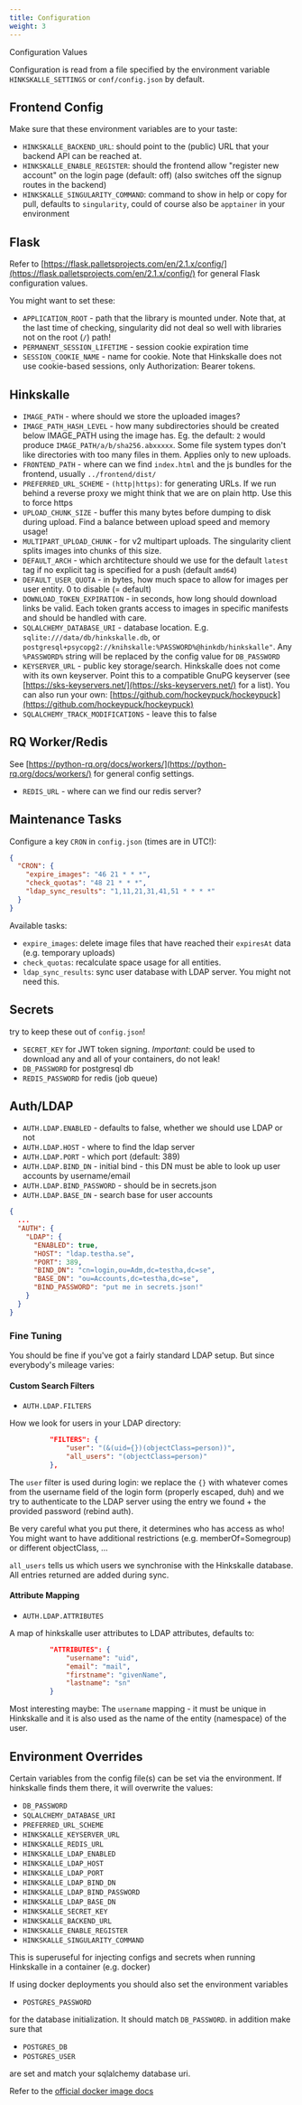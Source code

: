 ```yaml
---
title: Configuration
weight: 3
---
```


Configuration Values

<!--more-->

Configuration is read from a file specified by the environment variable `HINKSKALLE_SETTINGS` or `conf/config.json` by default.

## Frontend Config

Make sure that these environment variables are to your taste:

- `HINKSKALLE_BACKEND_URL`: should point to the (public) URL that your backend API can be reached at. 
- `HINKSKALLE_ENABLE_REGISTER`: should the frontend allow "register new account" on the login page (default: off) (also switches off the signup routes in the backend)
- `HINKSKALLE_SINGULARITY_COMMAND`: command to show in help or copy for pull, defaults to `singularity`, could of course also be `apptainer` in your environment

## Flask

Refer to
[https://flask.palletsprojects.com/en/2.1.x/config/](https://flask.palletsprojects.com/en/2.1.x/config/)
for general Flask configuration values.

You might want to set these:

- `APPLICATION_ROOT` - path that the library is mounted under. Note that, at the last time of checking, singularity did not deal so well with libraries not on the root (`/`) path!
- `PERMANENT_SESSION_LIFETIME` - session cookie expiration time
- `SESSION_COOKIE_NAME` - name for cookie. Note that Hinkskalle does not use cookie-based sessions, only Authorization: Bearer tokens.

## Hinkskalle 

- `IMAGE_PATH` - where should we store the uploaded images?
- `IMAGE_PATH_HASH_LEVEL` - how many subdirectories should be created below IMAGE_PATH using the image has. Eg. the default: `2` would produce `IMAGE_PATH/a/b/sha256.abxxxxx`. Some file system types don't like directories with too many files in them. Applies only to new uploads.
- `FRONTEND_PATH` - where can we find `index.html` and the js bundles for the frontend, usually `../frontend/dist/`
- `PREFERRED_URL_SCHEME` - `(http|https)`: for generating URLs. If we run behind a reverse proxy we might think that we are on plain http. Use this to force https
- `UPLOAD_CHUNK_SIZE` - buffer this many bytes before dumping to disk during upload. Find a balance between upload speed and memory usage!
- `MULTIPART_UPLOAD_CHUNK` - for v2 multipart uploads. The singularity client splits images into chunks of this size.
- `DEFAULT_ARCH` - which archtitecture should we use for the default `latest` tag if no explicit tag is specified for a push (default `amd64`)
- `DEFAULT_USER_QUOTA` - in bytes, how much space to allow for images per user entity. 0 to disable (= default)
- `DOWNLOAD_TOKEN_EXPIRATION` - in seconds, how long should download links be valid. Each token grants access to images in specific manifests and should be handled with care.
- `SQLALCHEMY_DATABASE_URI` - database location. E.g. `sqlite:///data/db/hinkskalle.db`, or `postgresql+psycopg2://knihskalle:%PASSWORD%@hinkdb/hinkskalle"`. Any `%PASSWORD%` string will be replaced by the config value for `DB_PASSWORD`
- `KEYSERVER_URL` - public key storage/search. Hinkskalle does not come with its own keyserver. Point this to a compatible GnuPG keyserver (see [https://sks-keyservers.net/](https://sks-keyservers.net/) for a list). You can also run your own: [https://github.com/hockeypuck/hockeypuck](https://github.com/hockeypuck/hockeypuck)
- `SQLALCHEMY_TRACK_MODIFICATIONS` - leave this to false

## RQ Worker/Redis

See [https://python-rq.org/docs/workers/](https://python-rq.org/docs/workers/) for general config settings.

- `REDIS_URL` - where can we find our redis server?

## Maintenance Tasks

Configure a key `CRON` in `config.json` (times are in UTC!):

```json
{
  "CRON": {
    "expire_images": "46 21 * * *",
    "check_quotas": "48 21 * * *",
    "ldap_sync_results": "1,11,21,31,41,51 * * * *"
  }
}
```

Available tasks:

- `expire_images`: delete image files that have reached their `expiresAt` data (e.g. temporary uploads)
- `check_quotas`: recalculate space usage for all entities.
- `ldap_sync_results`: sync user database with LDAP server. You might not need this.

## Secrets

try to keep these out of `config.json`!

- `SECRET_KEY` for JWT token signing. *Important*: could be used to download any and all of your containers, do not leak!
- `DB_PASSWORD`  for postgresql db
- `REDIS_PASSWORD` for redis (job queue)

## Auth/LDAP 

- `AUTH.LDAP.ENABLED` - defaults to false, whether we should use LDAP or not
- `AUTH.LDAP.HOST` - where to find the ldap server
- `AUTH.LDAP.PORT` - which port (default: 389)
- `AUTH.LDAP.BIND_DN` - initial bind - this DN must be able to look up user accounts by username/email
- `AUTH.LDAP.BIND_PASSWORD` - should be in secrets.json
- `AUTH.LDAP.BASE_DN` - search base for user accounts

```json
{
  ...
  "AUTH": {
    "LDAP": {
      "ENABLED": true,
      "HOST": "ldap.testha.se",
      "PORT": 389,
      "BIND_DN": "cn=login,ou=Adm,dc=testha,dc=se",
      "BASE_DN": "ou=Accounts,dc=testha,dc=se",
      "BIND_PASSWORD": "put me in secrets.json!"
    }
  }
}
```

### Fine Tuning

You should be fine if you've got a fairly standard LDAP setup. But since everybody's mileage varies:

#### Custom Search Filters

- `AUTH.LDAP.FILTERS` 

How we look for users in your LDAP directory:

```json
          "FILTERS": {
              "user": "(&(uid={})(objectClass=person))",
              "all_users": "(objectClass=person)"
          },
```

The `user` filter is used during login: we replace the `{}` with whatever comes from the username field of the login form (properly escaped, duh) and we try to authenticate to the LDAP server using the entry we found + the provided password (rebind auth).

Be very careful what you put there, it determines who has access as who! You might want to have additional restrictions (e.g. memberOf=Somegroup) or different objectClass, ...

`all_users` tells us which users we synchronise with the Hinkskalle database. All entries returned are added during sync.

#### Attribute Mapping

- `AUTH.LDAP.ATTRIBUTES`

A map of hinkskalle user attributes to LDAP attributes, defaults to:

```json
          "ATTRIBUTES": {
              "username": "uid",
              "email": "mail",
              "firstname": "givenName",
              "lastname": "sn"
          }
```

Most interesting maybe: The `username` mapping - it must be unique in Hinkskalle and it is also used as the name of the entity (namespace) of the user.

## Environment Overrides

Certain variables from the config file(s) can be set via the environment. If
hinkskalle finds them there, it will overwrite the values:

- `DB_PASSWORD`
- `SQLALCHEMY_DATABASE_URI`
- `PREFERRED_URL_SCHEME`
- `HINKSKALLE_KEYSERVER_URL`
- `HINKSKALLE_REDIS_URL`
- `HINKSKALLE_LDAP_ENABLED`
- `HINKSKALLE_LDAP_HOST`
- `HINKSKALLE_LDAP_PORT`
- `HINKSKALLE_LDAP_BIND_DN`
- `HINKSKALLE_LDAP_BIND_PASSWORD`
- `HINKSKALLE_LDAP_BASE_DN`
- `HINKSKALLE_SECRET_KEY`
- `HINKSKALLE_BACKEND_URL`
- `HINKSKALLE_ENABLE_REGISTER`
- `HINKSKALLE_SINGULARITY_COMMAND`

This is superuseful for injecting configs and secrets when running Hinkskalle
in a container (e.g. docker)

If using docker deployments you should also set the environment variables

- `POSTGRES_PASSWORD`

for the database initialization. It should match `DB_PASSWORD`. in addition make sure that

- `POSTGRES_DB`
- `POSTGRES_USER`

are set and match your sqlalchemy database uri.

Refer to the [official docker image docs](https://hub.docker.com/_/postgres)